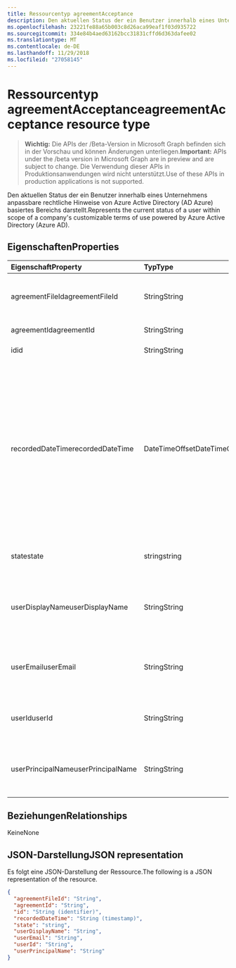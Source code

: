 ```yaml
---
title: Ressourcentyp agreementAcceptance
description: Den aktuellen Status der ein Benutzer innerhalb eines Unternehmens anpassbare rechtliche Hinweise von Azure Active Directory (AD Azure) basiertes Bereichs darstellt.
ms.openlocfilehash: 23221fe88a65b003c8d26aca99eaf1f03d935722
ms.sourcegitcommit: 334e84b4aed63162bcc31831cffd6d363dafee02
ms.translationtype: MT
ms.contentlocale: de-DE
ms.lasthandoff: 11/29/2018
ms.locfileid: "27058145"
---
```

# <a name="agreementacceptance-resource-type"></a><span data-ttu-id="4b7be-103">Ressourcentyp agreementAcceptance</span><span class="sxs-lookup"><span data-stu-id="4b7be-103">agreementAcceptance resource type</span></span>

> <span data-ttu-id="4b7be-104">**Wichtig:** Die APIs der /Beta-Version in Microsoft Graph befinden sich in der Vorschau und können Änderungen unterliegen.</span><span class="sxs-lookup"><span data-stu-id="4b7be-104">**Important:** APIs under the /beta version in Microsoft Graph are in preview and are subject to change.</span></span> <span data-ttu-id="4b7be-105">Die Verwendung dieser APIs in Produktionsanwendungen wird nicht unterstützt.</span><span class="sxs-lookup"><span data-stu-id="4b7be-105">Use of these APIs in production applications is not supported.</span></span>

<span data-ttu-id="4b7be-106">Den aktuellen Status der ein Benutzer innerhalb eines Unternehmens anpassbare rechtliche Hinweise von Azure Active Directory (AD Azure) basiertes Bereichs darstellt.</span><span class="sxs-lookup"><span data-stu-id="4b7be-106">Represents the current status of a user within scope of a company's customizable terms of use powered by Azure Active Directory (Azure AD).</span></span>

<!--
## Methods

| Method       | Return Type | Description |
|:-------------|:------------|:------------|
| [Get agreementAcceptance](../api/agreementacceptance-get.md) | [agreementAcceptance](agreementacceptance.md) | Read properties and relationships of agreementAcceptance object. |
| [Update](../api/agreementacceptance-update.md) | [agreementAcceptance](agreementacceptance.md) | Update an **agreementAcceptance** object. |
| [Delete](../api/agreementacceptance-delete.md) | None | Delete an **agreementAcceptance** object. |
-->

## <a name="properties"></a><span data-ttu-id="4b7be-107">Eigenschaften</span><span class="sxs-lookup"><span data-stu-id="4b7be-107">Properties</span></span>
| <span data-ttu-id="4b7be-108">Eigenschaft</span><span class="sxs-lookup"><span data-stu-id="4b7be-108">Property</span></span>     | <span data-ttu-id="4b7be-109">Typ</span><span class="sxs-lookup"><span data-stu-id="4b7be-109">Type</span></span>        | <span data-ttu-id="4b7be-110">Beschreibung</span><span class="sxs-lookup"><span data-stu-id="4b7be-110">Description</span></span> |
|:-------------|:------------|:------------|
|<span data-ttu-id="4b7be-111">agreementFileId</span><span class="sxs-lookup"><span data-stu-id="4b7be-111">agreementFileId</span></span>|<span data-ttu-id="4b7be-112">String</span><span class="sxs-lookup"><span data-stu-id="4b7be-112">String</span></span>|<span data-ttu-id="4b7be-113">Die ID der Vereinbarung-Datei, die vom Benutzer angenommen.</span><span class="sxs-lookup"><span data-stu-id="4b7be-113">ID of the agreement file accepted by the user.</span></span>|
|<span data-ttu-id="4b7be-114">agreementId</span><span class="sxs-lookup"><span data-stu-id="4b7be-114">agreementId</span></span>|<span data-ttu-id="4b7be-115">String</span><span class="sxs-lookup"><span data-stu-id="4b7be-115">String</span></span>|<span data-ttu-id="4b7be-116">ID des zu.</span><span class="sxs-lookup"><span data-stu-id="4b7be-116">ID of the agreement.</span></span>|
|<span data-ttu-id="4b7be-117">id</span><span class="sxs-lookup"><span data-stu-id="4b7be-117">id</span></span>|<span data-ttu-id="4b7be-118">String</span><span class="sxs-lookup"><span data-stu-id="4b7be-118">String</span></span>| <span data-ttu-id="4b7be-119">Schreibgeschützt.</span><span class="sxs-lookup"><span data-stu-id="4b7be-119">Read-only.</span></span>|
|<span data-ttu-id="4b7be-120">recordedDateTime</span><span class="sxs-lookup"><span data-stu-id="4b7be-120">recordedDateTime</span></span>|<span data-ttu-id="4b7be-121">DateTimeOffset</span><span class="sxs-lookup"><span data-stu-id="4b7be-121">DateTimeOffset</span></span>|<span data-ttu-id="4b7be-p102">Der Timestamp-Typ stellt die Datums- und Uhrzeitinformationen mithilfe des ISO 8601-Formats dar und wird immer in UTC-Zeit angegeben. Mitternacht UTC-Zeit am 1. Januar 2014 würde z. B. wie folgt aussehen: `'2014-01-01T00:00:00Z'`</span><span class="sxs-lookup"><span data-stu-id="4b7be-p102">The Timestamp type represents date and time information using ISO 8601 format and is always in UTC time. For example, midnight UTC on Jan 1, 2014 would look like this: `'2014-01-01T00:00:00Z'`</span></span>|
|<span data-ttu-id="4b7be-124">state</span><span class="sxs-lookup"><span data-stu-id="4b7be-124">state</span></span>|<span data-ttu-id="4b7be-125">string</span><span class="sxs-lookup"><span data-stu-id="4b7be-125">string</span></span>| <span data-ttu-id="4b7be-126">Mögliche Werte sind: `accepted` und `declined`.</span><span class="sxs-lookup"><span data-stu-id="4b7be-126">Possible values are: `accepted`, `declined`.</span></span>|
|<span data-ttu-id="4b7be-127">userDisplayName</span><span class="sxs-lookup"><span data-stu-id="4b7be-127">userDisplayName</span></span>|<span data-ttu-id="4b7be-128">String</span><span class="sxs-lookup"><span data-stu-id="4b7be-128">String</span></span>|<span data-ttu-id="4b7be-129">Der Anzeigename des Benutzers, wenn die Annahme aufgezeichnet wurde.</span><span class="sxs-lookup"><span data-stu-id="4b7be-129">Display name of the user when the acceptance was recorded.</span></span>|
|<span data-ttu-id="4b7be-130">userEmail</span><span class="sxs-lookup"><span data-stu-id="4b7be-130">userEmail</span></span>|<span data-ttu-id="4b7be-131">String</span><span class="sxs-lookup"><span data-stu-id="4b7be-131">String</span></span>|<span data-ttu-id="4b7be-132">E-Mail des Benutzers, wenn die Annahme aufgezeichnet wurde.</span><span class="sxs-lookup"><span data-stu-id="4b7be-132">Email of the user when the acceptance was recorded.</span></span>|
|<span data-ttu-id="4b7be-133">userId</span><span class="sxs-lookup"><span data-stu-id="4b7be-133">userId</span></span>|<span data-ttu-id="4b7be-134">String</span><span class="sxs-lookup"><span data-stu-id="4b7be-134">String</span></span>|<span data-ttu-id="4b7be-135">ID des Benutzers, der den Lizenzvertrag akzeptiert.</span><span class="sxs-lookup"><span data-stu-id="4b7be-135">ID of the user who accepted the agreement.</span></span>|
|<span data-ttu-id="4b7be-136">userPrincipalName</span><span class="sxs-lookup"><span data-stu-id="4b7be-136">userPrincipalName</span></span>|<span data-ttu-id="4b7be-137">String</span><span class="sxs-lookup"><span data-stu-id="4b7be-137">String</span></span>|<span data-ttu-id="4b7be-138">UPN des Benutzers, wenn die Annahme aufgezeichnet wurde.</span><span class="sxs-lookup"><span data-stu-id="4b7be-138">UPN of the user when the acceptance was recorded.</span></span>|

## <a name="relationships"></a><span data-ttu-id="4b7be-139">Beziehungen</span><span class="sxs-lookup"><span data-stu-id="4b7be-139">Relationships</span></span>
<span data-ttu-id="4b7be-140">Keine</span><span class="sxs-lookup"><span data-stu-id="4b7be-140">None</span></span>


## <a name="json-representation"></a><span data-ttu-id="4b7be-141">JSON-Darstellung</span><span class="sxs-lookup"><span data-stu-id="4b7be-141">JSON representation</span></span>

<span data-ttu-id="4b7be-142">Es folgt eine JSON-Darstellung der Ressource.</span><span class="sxs-lookup"><span data-stu-id="4b7be-142">The following is a JSON representation of the resource.</span></span>

<!-- {
  "blockType": "resource",
  "optionalProperties": [

  ],
  "@odata.type": "microsoft.graph.agreementAcceptance"
}-->

```json
{
  "agreementFileId": "String",
  "agreementId": "String",
  "id": "String (identifier)",
  "recordedDateTime": "String (timestamp)",
  "state": "string",
  "userDisplayName": "String",
  "userEmail": "String",
  "userId": "String",
  "userPrincipalName": "String"
}

```

<!-- uuid: 8fcb5dbc-d5aa-4681-8e31-b001d5168d79
2015-10-25 14:57:30 UTC -->
<!-- {
  "type": "#page.annotation",
  "description": "agreementAcceptance resource",
  "keywords": "",
  "section": "documentation",
  "tocPath": ""
}-->
